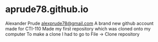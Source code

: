 # aprude78.github.io
Alexander Prude alexprude78@gmail.com
A brand new github account made for CTI-110
Made my first repository which was cloned onto my computer
To make a clone I had to go to File -> Clone repository 
